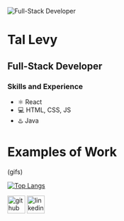 ![Full-Stack Developer](bannerUrl)
#  Tal Levy

## Full-Stack Developer

### Skills and Experience
* ⚛ React
* 💻 HTML, CSS, JS
* ♨️ Java
# Examples of Work
(gifs)

[![Top Langs](https://github-readme-stats.vercel.app/api/top-langs/?username=Tallevy777)](https://github.com/anuraghazra/github-readme-stats)

[<img src='https://cdn.jsdelivr.net/npm/simple-icons@3.0.1/icons/github.svg' alt='github' height='40'>](https://github.com/Tallevy777)  [<img src='https://cdn.jsdelivr.net/npm/simple-icons@3.0.1/icons/linkedin.svg' alt='linkedin' height='40'>](https://www.linkedin.com/in/tal-levy-81102122a/)  

